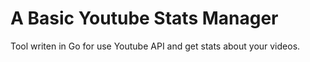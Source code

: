 # A Basic Youtube Stats Manager

Tool writen in Go for use Youtube API and get stats about your videos.
